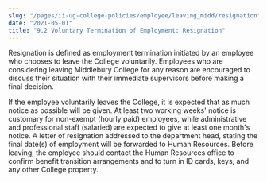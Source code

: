 ```yaml
---
slug: "/pages/ii-ug-college-policies/employee/leaving_midd/resignation"
date: "2021-05-01"
title: "9.2 Voluntary Termination of Employment: Resignation"
---
```


Resignation is defined as employment termination initiated by an employee who chooses to leave the College voluntarily. Employees who are considering leaving Middlebury College for any reason are encouraged to discuss their situation with their immediate supervisors before making a final decision.

If the employee voluntarily leaves the College, it is expected that as much notice as possible will be given. At least two working weeks' notice is customary for non-exempt (hourly paid) employees, while administrative and professional staff (salaried) are expected to give at least one month's notice. A letter of resignation addressed to the department head, stating the final date(s) of employment will be forwarded to Human Resources. Before leaving, the employee should contact the Human Resources office to confirm benefit transition arrangements and to turn in ID cards, keys, and any other College property.

